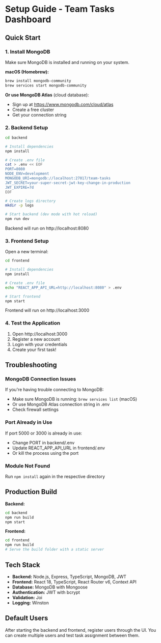 # Setup Guide - Team Tasks Dashboard

## Quick Start

### 1. Install MongoDB
Make sure MongoDB is installed and running on your system.

**macOS (Homebrew):**
```bash
brew install mongodb-community
brew services start mongodb-community
```

**Or use MongoDB Atlas** (cloud database):
- Sign up at https://www.mongodb.com/cloud/atlas
- Create a free cluster
- Get your connection string

### 2. Backend Setup

```bash
cd backend

# Install dependencies
npm install

# Create .env file
cat > .env << EOF
PORT=8080
NODE_ENV=development
MONGODB_URI=mongodb://localhost:27017/team-tasks
JWT_SECRET=your-super-secret-jwt-key-change-in-production
JWT_EXPIRE=7d
EOF

# Create logs directory
mkdir -p logs

# Start backend (dev mode with hot reload)
npm run dev
```

Backend will run on http://localhost:8080

### 3. Frontend Setup

Open a new terminal:

```bash
cd frontend

# Install dependencies
npm install

# Create .env file
echo "REACT_APP_API_URL=http://localhost:8080" > .env

# Start frontend
npm start
```

Frontend will run on http://localhost:3000

### 4. Test the Application

1. Open http://localhost:3000
2. Register a new account
3. Login with your credentials
4. Create your first task!

## Troubleshooting

### MongoDB Connection Issues
If you're having trouble connecting to MongoDB:
- Make sure MongoDB is running: `brew services list` (macOS)
- Or use MongoDB Atlas connection string in .env
- Check firewall settings

### Port Already in Use
If port 5000 or 3000 is already in use:
- Change PORT in backend/.env
- Update REACT_APP_API_URL in frontend/.env
- Or kill the process using the port

### Module Not Found
Run `npm install` again in the respective directory

## Production Build

**Backend:**
```bash
cd backend
npm run build
npm start
```

**Frontend:**
```bash
cd frontend
npm run build
# Serve the build folder with a static server
```

## Tech Stack

- **Backend:** Node.js, Express, TypeScript, MongoDB, JWT
- **Frontend:** React 18, TypeScript, React Router v6, Context API
- **Database:** MongoDB with Mongoose
- **Authentication:** JWT with bcrypt
- **Validation:** Joi
- **Logging:** Winston

## Default Users

After starting the backend and frontend, register users through the UI. You can create multiple users and test task assignment between them.

